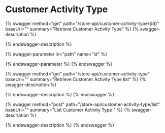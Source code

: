 # Customer Activity Type

{% swagger method="get" path="/store-api/customer-activity-type/{id}" baseUrl="" summary="Retrieve Customer Activity Type" %}
{% swagger-description %}

{% endswagger-description %}

{% swagger-parameter in="path" name="id" %}

{% endswagger-parameter %}
{% endswagger %}

{% swagger method="get" path="/store-api/customer-activity-type" baseUrl="" summary="Retrieve Customer Activity Type list" %}
{% swagger-description %}

{% endswagger-description %}
{% endswagger %}

{% swagger method="post" path="/store-api/customer-activity-type/list" baseUrl="" summary="List Customer Activity Type " %}
{% swagger-description %}

{% endswagger-description %}
{% endswagger %}
